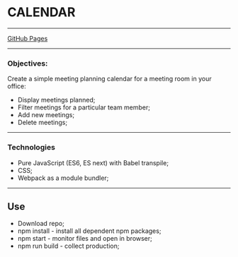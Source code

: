 CALENDAR
=====================
________________________________________________________________________________________

 [GitHub Pages](https://oksana4891.github.io/calendar/build/)

 _________________________________________________________________________________________


### Objectives:

Create a simple meeting planning calendar for a meeting room in your office:
- Display meetings planned;
- Filter meetings for a particular team member;
- Add new meetings;
- Delete meetings;
__________________________________________________________________________________________


### Technologies

- Pure JavaScript (ES6, ES next) with Babel transpile;
- CSS;
- Webpack as a module bundler;

__________________________________________________________________________________________

## Use

- Download repo;
- npm install - install all dependent npm packages;
- npm start - monitor files and open in browser;
- npm run build - collect production;










